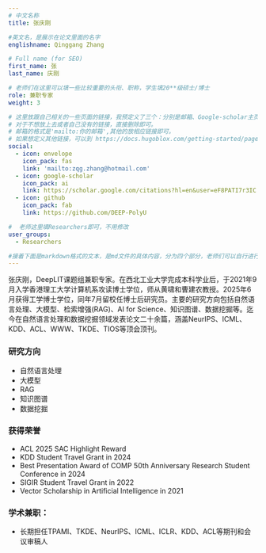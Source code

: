 ```yaml
---
# 中文名称
title: 张庆刚

#英文名，是展示在论文里面的名字
englishname: Qinggang Zhang

# Full name (for SEO)
first_name: 张
last_name: 庆刚

# 老师们在这里可以填一些比较重要的头衔、职称，学生填20**级硕士/博士
role: 兼职专家
weight: 3

# 这里放跟自己相关的一些页面的链接，我预定义了三个：分别是邮箱、Google-scholar主页和github主页
# 对于不想放上去或者自己没有的链接，直接删除即可。
# 邮箱的格式是'mailto:你的邮箱',其他的放相应链接即可。
# 如果想定义其他链接，可以到 https://docs.hugoblox.com/getting-started/page-builder/#icons 上去找图标，或者直接放在下面的详细介绍上
social:
  - icon: envelope
    icon_pack: fas
    link: 'mailto:zqg.zhang@hotmail.com'
  - icon: google-scholar
    icon_pack: ai
    link: https://scholar.google.com/citations?hl=en&user=eF8PATI7r3IC
  - icon: github
    icon_pack: fab
    link: https://github.com/DEEP-PolyU

#  老师这里填Researchers即可，不用修改
user_groups:
  - Researchers

#接着下面是markdown格式的文本，是md文件的具体内容，分为四个部分，老师们可以自行进行修改、删减和添加
---
```

<!-- 以下内容一定要遵循markdown语法 -->
<!-- ###代表的是以三级标题的形式展示后面的文本，* 代表以列表的形式展示后面的文本-->


<!-- 老师的简要介绍 -->
张庆刚，DeepLIT课题组兼职专家。在西北工业大学完成本科学业后，于2021年9月入学香港理工大学计算机系攻读博士学位，师从黄啸和曹建农教授。2025年6月获得工学博士学位，同年7月留校任博士后研究员。主要的研究方向包括自然语言处理、大模型、检索增强(RAG)、AI for Science、知识图谱、数据挖掘等。迄今在自然语言处理和数据挖掘领域发表论文二十余篇，涵盖NeurIPS、ICML、KDD、ACL、WWW、TKDE、TIOS等顶会顶刊。

### 研究方向
* 自然语言处理
* 大模型
* RAG
* 知识图谱
* 数据挖掘

### 获得荣誉
* ACL 2025 SAC Highlight Reward
* KDD Student Travel Grant in 2024
* Best Presentation Award of COMP 50th Anniversary Research Student Conference in 2024
* SIGIR Student Travel Grant in 2022
* Vector Scholarship in Artificial Intelligence in 2021

### 学术兼职：
* 长期担任TPAMI、TKDE、NeurIPS、ICML、ICLR、KDD、ACL等期刊和会议审稿人

